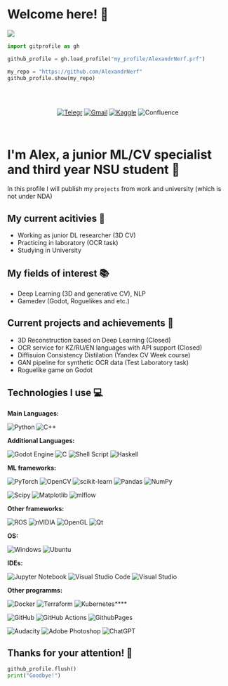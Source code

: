 # Welcome here! 👋

<img src="https://wallpapers.com/images/hd/nausicaa-of-the-valley-of-the-wind-2489-x-700-wallpaper-9oi9zc1u9xzqm9ky.jpg">

<br>

```python
import gitprofile as gh

github_profile = gh.load_profile("my_profile/AlexandrNerf.prf")

my_repo = "https://github.com/AlexandrNerf"
github_profile.show(my_repo)
```
<br><br>

<div align='center'>
  
[![Telegr](https://img.shields.io/badge/Telegram-2CA5E0?style=for-the-badge&logo=telegram&logoColor=white)](https://t.me/Nerfmanich)
[![Gmail](https://img.shields.io/badge/Gmail-D14836?style=for-the-badge&logo=gmail&logoColor=white)](a.varnakin@g.nsu.ru)
[![Kaggle](https://img.shields.io/badge/Kaggle-20BEFF?style=for-the-badge&logo=Kaggle&logoColor=white)]()
![Confluence](https://img.shields.io/badge/confluence-%23172BF4.svg?style=for-the-badge&logo=confluence&logoColor=white)

</div>

<br>

# I'm Alex, a junior ML/CV specialist and third year NSU student 💼

In this profile I will publish my 
`projects`
from work and university (which is not under NDA)

## My current acitivies 📝

- Working as junior DL researcher (3D CV)
- Practicing in laboratory (OCR task)
- Studying in University

## My fields of interest 📚

- Deep Learning (3D and generative CV), NLP
- Gamedev (Godot, Roguelikes and etc.)

## Current projects and achievements 🏢

- 3D Reconstruction based on Deep Learning (Closed)
- OCR service for KZ/RU/EN languages with API support (Closed)
- Diffisuion Consistency Distilation (Yandex CV Week course)
- GAN pipeline for synthetic OCR data (Test Laboratory task)
- Roguelike game on Godot

## Technologies I use 💻

__Main Languages:__

![Python](https://img.shields.io/badge/python-3670A0?style=for-the-badge&logo=python&logoColor=ffdd54)
![C++](https://img.shields.io/badge/C%2B%2B-00599C?style=for-the-badge&logo=c%2B%2B&logoColor=white)

__Additional Languages:__

![Godot Engine](https://img.shields.io/badge/GODOT-%23FFFFFF.svg?style=for-the-badge&logo=godot-engine)
![C](https://img.shields.io/badge/c-%2300599C.svg?style=for-the-badge&logo=c&logoColor=white)
![Shell Script](https://img.shields.io/badge/shell_script-%23121011.svg?style=for-the-badge&logo=gnu-bash&logoColor=white)
![Haskell](https://img.shields.io/badge/Haskell-5e5086?style=for-the-badge&logo=haskell&logoColor=white)

__ML frameworks:__

![PyTorch](https://img.shields.io/badge/PyTorch-%23EE4C2C.svg?style=for-the-badge&logo=PyTorch&logoColor=white)
![OpenCV](https://img.shields.io/badge/opencv-%23white.svg?style=for-the-badge&logo=opencv&logoColor=white)
![scikit-learn](https://img.shields.io/badge/scikit--learn-%23F7931E.svg?style=for-the-badge&logo=scikit-learn&logoColor=white)
![Pandas](https://img.shields.io/badge/pandas-%23150458.svg?style=for-the-badge&logo=pandas&logoColor=white)
![NumPy](https://img.shields.io/badge/numpy-%23013243.svg?style=for-the-badge&logo=numpy&logoColor=white)

![Scipy](https://img.shields.io/badge/SciPy-%230C55A5.svg?style=for-the-badge&logo=scipy&logoColor=%white)
![Matplotlib](https://img.shields.io/badge/Matplotlib-%23ffffff.svg?style=for-the-badge&logo=Matplotlib&logoColor=black)
![mlflow](https://img.shields.io/badge/mlflow-%23d9ead3.svg?style=for-the-badge&logo=numpy&logoColor=blue)

__Other frameworks:__

![ROS](https://img.shields.io/badge/ros-%230A0FF9.svg?style=for-the-badge&logo=ros&logoColor=white)
![nVIDIA](https://img.shields.io/badge/cuda-000000.svg?style=for-the-badge&logo=nVIDIA&logoColor=green)
![OpenGL](https://img.shields.io/badge/OpenGL-%23FFFFFF.svg?style=for-the-badge&logo=opengl)
![Qt](https://img.shields.io/badge/Qt-%23217346.svg?style=for-the-badge&logo=Qt&logoColor=white)

__OS:__

![Windows](https://img.shields.io/badge/Windows-0078D6?style=for-the-badge&logo=windows&logoColor=white)
![Ubuntu](https://img.shields.io/badge/Ubuntu-E95420?style=for-the-badge&logo=ubuntu&logoColor=white)

__IDEs:__

![Jupyter Notebook](https://img.shields.io/badge/jupyter-%23FA0F00.svg?style=for-the-badge&logo=jupyter&logoColor=white)
![Visual Studio Code](https://img.shields.io/badge/Visual%20Studio%20Code-0078d7.svg?style=for-the-badge&logo=visual-studio-code&logoColor=white)
![Visual Studio](https://img.shields.io/badge/Visual%20Studio-5C2D91.svg?style=for-the-badge&logo=visual-studio&logoColor=white)

__Other programms:__


![Docker](https://img.shields.io/badge/docker-%230db7ed.svg?style=for-the-badge&logo=docker&logoColor=white)
![Terraform](https://img.shields.io/badge/terraform-%235835CC.svg?style=for-the-badge&logo=terraform&logoColor=white)
![Kubernetes](https://img.shields.io/badge/kubernetes-%23326ce5.svg?style=for-the-badge&logo=kubernetes&logoColor=white)****

![GitHub](https://img.shields.io/badge/github-%23121011.svg?style=for-the-badge&logo=github&logoColor=white)
![GitHub Actions](https://img.shields.io/badge/github%20actions-%232671E5.svg?style=for-the-badge&logo=githubactions&logoColor=white)
![GithubPages](https://img.shields.io/badge/github%20pages-121013?style=for-the-badge&logo=github&logoColor=white)

![Audacity](https://img.shields.io/badge/Audacity-0000CC?style=for-the-badge&logo=audacity&logoColor=white)
![Adobe Photoshop](https://img.shields.io/badge/adobe%20photoshop-%2331A8FF.svg?style=for-the-badge&logo=adobe%20photoshop&logoColor=white)
![ChatGPT](https://img.shields.io/badge/chatGPT-74aa9c?style=for-the-badge&logo=openai&logoColor=white)


## Thanks for your attention! 🎲

```python
github_profile.flush()
print("Goodbye!")
```
